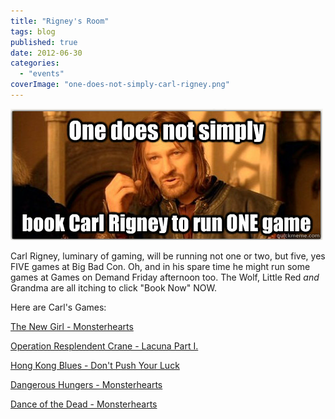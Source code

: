 ```yaml
---
title: "Rigney's Room"
tags: blog
published: true
date: 2012-06-30
categories: 
  - "events"
coverImage: "one-does-not-simply-carl-rigney.png"
---
```


[![](/images/one-does-not-simply-carl-rigney.png "one does not simply carl rigney")](http://www.bigbadcon.com/wp-content/uploads/2012/06/one-does-not-simply-carl-rigney.png)

Carl Rigney, luminary of gaming, will be running not one or two, but five, yes FIVE games at Big Bad Con. Oh, and in his spare time he might run some games at Games on Demand Friday afternoon too. The Wolf, Little Red _and_ Grandma are all itching to click "Book Now" NOW.

Here are Carl's Games:

[The New Girl - Monsterhearts](http://www.bigbadcon.com/events/the-new-girl/ "The New Girl")

[Operation Resplendent Crane - Lacuna Part I.](http://www.bigbadcon.com/events/operation-resplendent-crane/ "Operation Resplendent Crane")

[Hong Kong Blues - Don't Push Your Luck](http://www.bigbadcon.com/events/hong-kong-blues/ "Hong Kong Blues")

[Dangerous Hungers - Monsterhearts](http://www.bigbadcon.com/events/dangerous-hungers/ "Dangerous Hungers")

[Dance of the Dead - Monsterhearts](http://www.bigbadcon.com/events/dance-of-the-dead/ "Blood and Tears")
